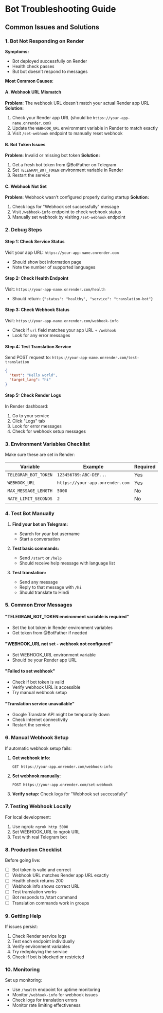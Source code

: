 # Bot Troubleshooting Guide

## Common Issues and Solutions

### 1. Bot Not Responding on Render

**Symptoms:**
- Bot deployed successfully on Render
- Health check passes
- But bot doesn't respond to messages

**Most Common Causes:**

#### A. Webhook URL Mismatch
**Problem:** The webhook URL doesn't match your actual Render app URL
**Solution:**
1. Check your Render app URL (should be `https://your-app-name.onrender.com`)
2. Update the `WEBHOOK_URL` environment variable in Render to match exactly
3. Visit `/set-webhook` endpoint to manually reset webhook

#### B. Bot Token Issues
**Problem:** Invalid or missing bot token
**Solution:**
1. Get a fresh bot token from @BotFather on Telegram
2. Set `TELEGRAM_BOT_TOKEN` environment variable in Render
3. Restart the service

#### C. Webhook Not Set
**Problem:** Webhook wasn't configured properly during startup
**Solution:**
1. Check logs for "Webhook set successfully" message
2. Visit `/webhook-info` endpoint to check webhook status
3. Manually set webhook by visiting `/set-webhook` endpoint

### 2. Debug Steps

#### Step 1: Check Service Status
Visit your app URL: `https://your-app-name.onrender.com`
- Should show bot information page
- Note the number of supported languages

#### Step 2: Check Health Endpoint
Visit: `https://your-app-name.onrender.com/health`
- Should return: `{"status": "healthy", "service": "translation-bot"}`

#### Step 3: Check Webhook Status
Visit: `https://your-app-name.onrender.com/webhook-info`
- Check if `url` field matches your app URL + `/webhook`
- Look for any error messages

#### Step 4: Test Translation Service
Send POST request to: `https://your-app-name.onrender.com/test-translation`
```json
{
  "text": "Hello world",
  "target_lang": "hi"
}
```

#### Step 5: Check Render Logs
In Render dashboard:
1. Go to your service
2. Click "Logs" tab
3. Look for error messages
4. Check for webhook setup messages

### 3. Environment Variables Checklist

Make sure these are set in Render:

| Variable | Example | Required |
|----------|---------|----------|
| `TELEGRAM_BOT_TOKEN` | `123456789:ABC-DEF...` | Yes |
| `WEBHOOK_URL` | `https://your-app.onrender.com` | Yes |
| `MAX_MESSAGE_LENGTH` | `5000` | No |
| `RATE_LIMIT_SECONDS` | `2` | No |

### 4. Test Bot Manually

1. **Find your bot on Telegram:**
   - Search for your bot username
   - Start a conversation

2. **Test basic commands:**
   - Send `/start` or `/help`
   - Should receive help message with language list

3. **Test translation:**
   - Send any message
   - Reply to that message with `/hi`
   - Should translate to Hindi

### 5. Common Error Messages

#### "TELEGRAM_BOT_TOKEN environment variable is required"
- Set the bot token in Render environment variables
- Get token from @BotFather if needed

#### "WEBHOOK_URL not set - webhook not configured"
- Set WEBHOOK_URL environment variable
- Should be your Render app URL

#### "Failed to set webhook"
- Check if bot token is valid
- Verify webhook URL is accessible
- Try manual webhook setup

#### "Translation service unavailable"
- Google Translate API might be temporarily down
- Check internet connectivity
- Restart the service

### 6. Manual Webhook Setup

If automatic webhook setup fails:

1. **Get webhook info:**
   ```
   GET https://your-app.onrender.com/webhook-info
   ```

2. **Set webhook manually:**
   ```
   POST https://your-app.onrender.com/set-webhook
   ```

3. **Verify setup:**
   Check logs for "Webhook set successfully"

### 7. Testing Webhook Locally

For local development:
1. Use ngrok: `ngrok http 5000`
2. Set WEBHOOK_URL to ngrok URL
3. Test with real Telegram bot

### 8. Production Checklist

Before going live:
- [ ] Bot token is valid and correct
- [ ] Webhook URL matches Render app URL exactly
- [ ] Health check returns 200
- [ ] Webhook info shows correct URL
- [ ] Test translation works
- [ ] Bot responds to /start command
- [ ] Translation commands work in groups

### 9. Getting Help

If issues persist:
1. Check Render service logs
2. Test each endpoint individually
3. Verify environment variables
4. Try redeploying the service
5. Check if bot is blocked or restricted

### 10. Monitoring

Set up monitoring:
- Use `/health` endpoint for uptime monitoring
- Monitor `/webhook-info` for webhook issues
- Check logs for translation errors
- Monitor rate limiting effectiveness